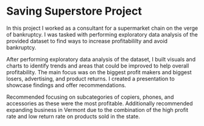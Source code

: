 
# Saving Superstore Project

In this project I worked as a consultant for a supermarket chain on the verge of bankruptcy. I was tasked with performing exploratory data analysis of the provided dataset to find ways to increase profitabililty and avoid bankruptcy. 

After performing exploratory data analysis of the dataset, I built visuals and charts to identify trends and areas that could be improved to help overall profitability. The main focus was on the biggest profit makers and biggest losers, advertising, and product returns. I created a presentation to showcase findings and offer recommendations.

Recommended focusing on subcategories of copiers, phones, and accessories as these were the most profitable. Additionally recommended expanding business in Vermont due to the combination of the high profit rate and low return rate on products sold in the state.
